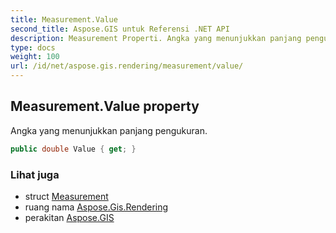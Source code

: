 ```yaml
---
title: Measurement.Value
second_title: Aspose.GIS untuk Referensi .NET API
description: Measurement Properti. Angka yang menunjukkan panjang pengukuran.
type: docs
weight: 100
url: /id/net/aspose.gis.rendering/measurement/value/
---
```

## Measurement.Value property

Angka yang menunjukkan panjang pengukuran.

```csharp
public double Value { get; }
```

### Lihat juga

* struct [Measurement](../)
* ruang nama [Aspose.Gis.Rendering](../../measurement/)
* perakitan [Aspose.GIS](../../../)


